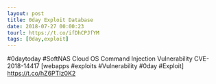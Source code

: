 ```yaml
---
layout: post
title: 0day Exploit Database
date: 2018-07-27 00:00:23
tourl: https://t.co/ifDhCPJfYM
tags: [0day,exploit]
---
```

#0daytoday #SoftNAS Cloud OS Command Injection Vulnerability CVE-2018-14417 [webapps #exploits #Vulnerability #0day #Exploit] https://t.co/hZ6PTIz0K2
